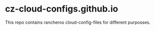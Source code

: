 # cz-cloud-configs.github.io
This repo contains rancheros cloud-config-files for different purposses.
